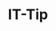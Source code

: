 ---
title: "IT-Tip"
layout: category
permalink: /categories/it-tip/
author_profile: true
taxonomy: IT-Tip
sidebar:
  nav: "categories"
---